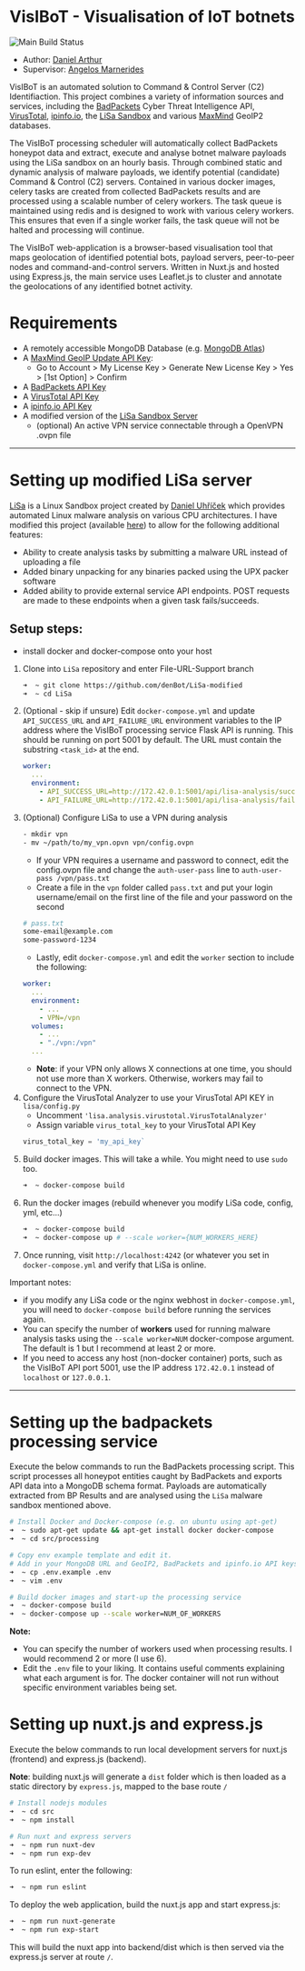# VisIBoT - Visualisation of IoT botnets
![Main Build Status](https://travis-ci.com/denBot/VisIBoT.svg?token=pMfMcyEQzGJGFRQDBST5&branch=main)
* Author: [Daniel Arthur](mailto:2086380a@student.gla.ac.uk)
* Supervisor: [Angelos Marnerides](mailto:angelos.marnerides@glasgow.ac.uk)

VisIBoT is an automated solution to Command & Control Server (C2) Identifiaction. This project combines a variety of information sources and services, including the [BadPackets](https://badpackets.net/) Cyber Threat Intelligence API, [VirusTotal](https://virustotal.com/), [ipinfo.io](https://ipinfo.io/), the [LiSa Sandbox](https://github.com/danieluhricek/LiSa) and various [MaxMind](https://www.maxmind.com/en/home) GeoIP2 databases.

The VisIBoT processing scheduler will automatically collect BadPackets honeypot data and extract, execute and analyse botnet malware payloads using the LiSa sandbox on an hourly basis. Through combined static and dynamic analysis of malware payloads, we identify potential (candidate) Command & Control (C2) servers. Contained in various docker images, celery tasks are created from collected BadPackets results and are processed using a scalable number of celery workers. The task queue is maintained using redis and is designed to work with various celery workers. This ensures that even if a single worker fails, the task queue will not be halted and processing will continue.

The VisIBoT web-application is a browser-based visualisation tool that maps geolocation of identified potential bots, payload servers, peer-to-peer nodes and command-and-control servers. Written in Nuxt.js and hosted using Express.js, the main service uses Leaflet.js to cluster and annotate the geolocations of any identified botnet activity.


# Requirements
- A remotely accessible MongoDB Database (e.g. [MongoDB Atlas](https://www.mongodb.com/cloud/atlas))
- A [MaxMind GeoIP Update API Key](https://www.maxmind.com/en/accounts/current/license-key):
    - Go to Account > My License Key > Generate New License Key > Yes > [1st Option] > Confirm
- A [BadPackets API Key](https://badpackets.net/)
- A [VirusTotal API Key](https://virustotal.com/)
- A [ipinfo.io API Key](https://ipinfo.io)
- A modified version of the [LiSa Sandbox Server](https://github.com/denBot/LiSa-modified)
    - (optional) An active VPN service connectable through a OpenVPN .ovpn file

--- 

# Setting up modified LiSa server
[LiSa](https://github.com/danieluhricek/LiSa) is a Linux Sandbox project created by [Daniel Uhříček](https://github.com/danieluhricek) which provides automated Linux malware analysis on various CPU architectures. I have modified this project (available [here](https://github.com/denBot/LiSa-modified)) to allow for the following additional features:
- Ability to create analysis tasks by submitting a malware URL instead of uploading a file
- Added binary unpacking for any binaries packed using the UPX packer software
- Added ability to provide external service API endpoints. POST requests are made to these endpoints when a given task fails/succeeds.

## Setup steps:
- install docker and docker-compose onto your host
1. Clone into `LiSa` repository and enter File-URL-Support branch
    ```bash
    ➜  ~ git clone https://github.com/denBot/LiSa-modified
    ➜  ~ cd LiSa
    ```
2. (Optional - skip if unsure) Edit `docker-compose.yml` and update `API_SUCCESS_URL` and `API_FAILURE_URL` environment variables to the IP address where the VisIBoT processing service Flask API is running. This should be running on port 5001 by default. The URL must contain the substring `<task_id>` at the end.
    ```yml
    worker:
      ...
      environment:
        - API_SUCCESS_URL=http://172.42.0.1:5001/api/lisa-analysis/success/<task_id>
        - API_FAILURE_URL=http://172.42.0.1:5001/api/lisa-analysis/failure/<task_id>
    ```
3. (Optional) Configure LiSa to use a VPN during analysis
    ```bash
    - mkdir vpn
    - mv ~/path/to/my_vpn.opvn vpn/config.ovpn
    ```
    - If your VPN requires a username and password to connect, edit the config.ovpn file and change the `auth-user-pass` line to `auth-user-pass /vpn/pass.txt`
    - Create a file in the `vpn` folder called `pass.txt` and put your login username/email on the first line of the file and your password on the second
    ```bash
    # pass.txt
    some-email@example.com
    some-password-1234
    ```
    - Lastly, edit `docker-compose.yml` and edit the `worker` section to include the following:
    ```yml
    worker:
      ...
      environment:
        - ...
        - VPN=/vpn
      volumes:
        - ...
        - "./vpn:/vpn"
      ...
    ```
    - **Note**: if your VPN only allows X connections at one time, you should not use more than X workers. Otherwise, workers may fail to connect to the VPN.
4. Configure the VirusTotal Analyzer to use your VirusTotal API KEY in `lisa/config.py`
    - Uncomment `'lisa.analysis.virustotal.VirusTotalAnalyzer'`
    - Assign variable `virus_total_key` to your VirusTotal API Key
    ```python
    virus_total_key = 'my_api_key`
    ```
5. Build docker images. This will take a while. You might need to use `sudo` too.
    ```bash
    ➜  ~ docker-compose build
    ```
6. Run the docker images (rebuild whenever you modify LiSa code, config, yml, etc...)
    ```bash
    ➜  ~ docker-compose build
    ➜  ~ docker-compose up # --scale worker={NUM_WORKERS_HERE}
    ```
6. Once running, visit `http://localhost:4242` (or whatever you set in `docker-compose.yml` and verify that LiSa is online.

Important notes:
- if you modify any LiSa code or the nginx webhost in `docker-compose.yml`, you will need to `docker-compose build` before running the services again.
- You can specify the number of **workers** used for running malware analysis tasks using the `--scale worker=NUM` docker-compose argument. The default is 1 but I recommend at least 2 or more.
- If you need to access any host (non-docker container) ports, such as the VisIBoT API port 5001, use the IP address `172.42.0.1` instead of `localhost` or `127.0.0.1`.

--- 

# Setting up the badpackets processing service
Execute the below commands to run the BadPackets processing script. This script processes all honeypot entities caught by BadPackets and exports API data into a MongoDB schema format. Payloads are automatically extracted from BP Results and are analysed using the `LiSa` malware sandbox mentioned above.

```bash
# Install Docker and Docker-compose (e.g. on ubuntu using apt-get)
➜  ~ sudo apt-get update && apt-get install docker docker-compose
➜  ~ cd src/processing

# Copy env example template and edit it.
# Add in your MongoDB URL and GeoIP2, BadPackets and ipinfo.io API keys.
➜  ~ cp .env.example .env
➜  ~ vim .env

# Build docker images and start-up the processing service
➜  ~ docker-compose build
➜  ~ docker-compose up --scale worker=NUM_OF_WORKERS
```
**Note:**
- You can specify the number of workers used when processing results. I would recommend 2 or more (I use 6).
- Edit the `.env` file to your liking. It contains useful comments explaining what each argument is for. The docker container will not run without specific environment variables being set.

# Setting up nuxt.js and express.js
Execute the below commands to run local development servers for nuxt.js (frontend) and express.js (backend).

**Note**: building nuxt.js will generate a `dist` folder which is then loaded as a static directory by `express.js`, mapped to the base route `/`
```bash
# Install nodejs modules
➜  ~ cd src
➜  ~ npm install

# Run nuxt and express servers
➜  ~ npm run nuxt-dev
➜  ~ npm run exp-dev
```
To run eslint, enter the following:
```bash
➜  ~ npm run eslint
```
To deploy the web application, build the nuxt.js app and start express.js:
```bash
➜  ~ npm run nuxt-generate
➜  ~ npm run exp-start
```
This will build the nuxt app into backend/dist which is then served via the express.js server at route `/`.